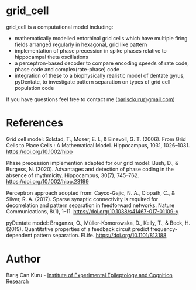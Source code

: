 # grid_cell

grid_cell is a computational model including:
- mathematically modelled entorhinal grid cells which have multiple firing fields arranged regularly in hexagonal, grid like pattern 
- implementation of phase precession  in spike phases relative to hippocampal theta oscillations
- a perceptron-based decoder to compare encoding speeds of rate code, phase code and complex(rate-phase) code 
- integration of these to a biophysically realistic model of dentate gyrus, pyDentate, to investigate pattern separation on types of grid cell population code


If you have questions feel free to contact me (barisckuru@gmail.com)

# References
Grid cell model: Solstad, T., Moser, E. I., & Einevoll, G. T. (2006). From Grid Cells to Place Cells : A Mathematical Model. Hippocampus, 1031, 1026–1031. https://doi.org/10.1002/hipo

Phase precession implemention adapted for our grid model: Bush, D., & Burgess, N. (2020). Advantages and detection of phase coding in the absence of rhythmicity. Hippocampus, 30(7), 745–762. https://doi.org/10.1002/hipo.23199

Perceptron approach adopted from: Cayco-Gajic, N. A., Clopath, C., & Silver, R. A. (2017). Sparse synaptic connectivity is required for decorrelation and pattern separation in feedforward networks. Nature Communications, 8(1), 1–11. https://doi.org/10.1038/s41467-017-01109-y

pyDentate model: Braganza, O., Müller-Komorowska, D., Kelly, T., & Beck, H. (2019). Quantitative properties of a feedback circuit predict frequency-dependent pattern separation. ELife. https://doi.org/10.1101/813188


# Author
Barış Can Kuru - [Institute of Experimental Epileptology and Cognition Research](https://eecr-bonn.de/)
